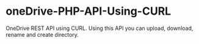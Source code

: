 # oneDrive-PHP-API-Using-CURL
OneDrive REST API using CURL. Using this API you can upload, download, rename and  create directory.

